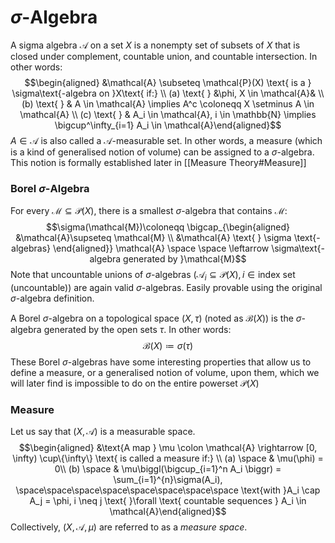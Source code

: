 # $\sigma$-Algebra
A sigma algebra $\mathcal{A}$ on a set $X$ is a nonempty set of subsets of $X$ that is closed under complement, countable union, and countable intersection. In other words:
	$$\begin{aligned} &\mathcal{A} \subseteq \mathcal{P}(X) \text{ is a } \sigma\text{-algebra on }X\text{ if:} \\ (a) \text{ } &\phi, X \in \mathcal{A}& \\ (b) \text{ } & A \in \mathcal{A} \implies A^c \coloneqq X \setminus A \in \mathcal{A} \\ (c) \text{ } & A_i \in \mathcal{A}, i \in \mathbb{N} \implies \bigcup^\infty_{i=1} A_i \in \mathcal{A}\end{aligned}$$
$A \in \mathcal{A}$ is also called a $\mathcal{A}$-measurable set. In other words, a measure (which is a kind of generalised notion of volume) can be assigned to a $\sigma$-algebra. This notion is formally established later in [[Measure Theory#Measure]]

### Borel $\sigma$-Algebra
For every $\mathcal{M} \subseteq \mathcal{P}(X)$, there is a smallest $\sigma$-algebra that contains $\mathcal{M}$:
$$\sigma(\mathcal{M})\coloneqq \bigcap_{\begin{aligned} &\mathcal{A}\supseteq \mathcal{M} \\ &\mathcal{A} \text{ } \sigma \text{-algebras} \end{aligned}} \mathcal{A} \space \space \leftarrow \sigma\text{-algebra generated by }\mathcal{M}$$
Note that uncountable unions of $\sigma$-algebras ($\mathcal{A}_i \subseteq \mathcal{P}(X), i \in \text{index set (uncountable)}$) are again valid $\sigma$-algebras. Easily provable using the original $\sigma$-algebra definition.

A Borel $\sigma$-algebra on a topological space $(X, \tau)$ (noted as $\mathcal{B}(X)$) is the $\sigma$-algebra generated by the open sets $\tau$. In other words:
$$\mathcal{B}(X)\coloneqq \sigma(\tau)$$
These Borel $\sigma$-algebras have some interesting properties that allow us to define a measure, or a generalised notion of volume, upon them, which we will later find is impossible to do on the entire powerset $\mathcal{P}(X)$

### Measure
Let us say that $(X, \mathcal{A})$ is a measurable space.
	$$\begin{aligned} &\text{A map } \mu \colon \mathcal{A} \rightarrow [0, \infty) \cup\{\infty\} \text{ is called a measure if:} \\ (a) \space & \mu(\phi) =  0\\ (b) \space & \mu\biggl(\bigcup_{i=1}^n A_i \biggr) =  \sum_{i=1}^{n}\sigma(A_i), \space\space\space\space\space\space\space\space \text{with }A_i \cap A_j = \phi, i \neq j \text{ }\forall \text{ countable sequences } A_i \in \mathcal{A}\end{aligned}$$
Collectively, $(X, \mathcal{A}, \mu)$ are referred to as a *measure space*.
